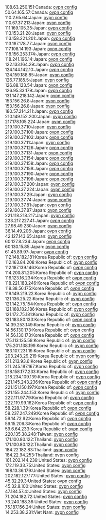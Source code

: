 108.63.250.151:Canada: [ovpn config](vpn/108_63_250_151.ovpn)  
50.64.165.57:Canada: [ovpn config](vpn/50_64_165_57.ovpn)  
110.2.65.64:Japan: [ovpn config](vpn/110_2_65_64.ovpn)  
110.67.37.213:Japan: [ovpn config](vpn/110_67_37_213.ovpn)  
111.169.105.35:Japan: [ovpn config](vpn/111_169_105_35.ovpn)  
113.153.21.28:Japan: [ovpn config](vpn/113_153_21_28.ovpn)  
113.158.221.201:Japan: [ovpn config](vpn/113_158_221_201.ovpn)  
113.197.178.77:Japan: [ovpn config](vpn/113_197_178_77.ovpn)  
117.108.14.193:Japan: [ovpn config](vpn/117_108_14_193.ovpn)  
118.156.253.174:Japan: [ovpn config](vpn/118_156_253_174.ovpn)  
118.241.196.14:Japan: [ovpn config](vpn/118_241_196_14.ovpn)  
122.133.164.29:Japan: [ovpn config](vpn/122_133_164_29.ovpn)  
124.144.142.10:Japan: [ovpn config](vpn/124_144_142_10.ovpn)  
124.159.188.85:Japan: [ovpn config](vpn/124_159_188_85.ovpn)  
126.77.185.5:Japan: [ovpn config](vpn/126_77_185_5.ovpn)  
126.88.123.54:Japan: [ovpn config](vpn/126_88_123_54.ovpn)  
126.95.33.179:Japan: [ovpn config](vpn/126_95_33_179.ovpn)  
131.147.218.142:Japan: [ovpn config](vpn/131_147_218_142.ovpn)  
153.156.26.8:Japan: [ovpn config](vpn/153_156_26_8.ovpn)  
153.156.26.8:Japan: [ovpn config](vpn/153_156_26_8.ovpn)  
180.57.214.211:Japan: [ovpn config](vpn/180_57_214_211.ovpn)  
210.149.152.200:Japan: [ovpn config](vpn/210_149_152_200.ovpn)  
217.178.105.224:Japan: [ovpn config](vpn/217_178_105_224.ovpn)  
219.100.37.10:Japan: [ovpn config](vpn/219_100_37_10.ovpn)  
219.100.37.100:Japan: [ovpn config](vpn/219_100_37_100.ovpn)  
219.100.37.103:Japan: [ovpn config](vpn/219_100_37_103.ovpn)  
219.100.37.11:Japan: [ovpn config](vpn/219_100_37_11.ovpn)  
219.100.37.126:Japan: [ovpn config](vpn/219_100_37_126.ovpn)  
219.100.37.131:Japan: [ovpn config](vpn/219_100_37_131.ovpn)  
219.100.37.154:Japan: [ovpn config](vpn/219_100_37_154.ovpn)  
219.100.37.158:Japan: [ovpn config](vpn/219_100_37_158.ovpn)  
219.100.37.159:Japan: [ovpn config](vpn/219_100_37_159.ovpn)  
219.100.37.190:Japan: [ovpn config](vpn/219_100_37_190.ovpn)  
219.100.37.196:Japan: [ovpn config](vpn/219_100_37_196.ovpn)  
219.100.37.200:Japan: [ovpn config](vpn/219_100_37_200.ovpn)  
219.100.37.224:Japan: [ovpn config](vpn/219_100_37_224.ovpn)  
219.100.37.29:Japan: [ovpn config](vpn/219_100_37_29.ovpn)  
219.100.37.74:Japan: [ovpn config](vpn/219_100_37_74.ovpn)  
219.100.37.81:Japan: [ovpn config](vpn/219_100_37_81.ovpn)  
219.100.37.87:Japan: [ovpn config](vpn/219_100_37_87.ovpn)  
221.118.218.217:Japan: [ovpn config](vpn/221_118_218_217.ovpn)  
223.217.227.41:Japan: [ovpn config](vpn/223_217_227_41.ovpn)  
27.98.49.230:Japan: [ovpn config](vpn/27_98_49_230.ovpn)  
36.14.49.206:Japan: [ovpn config](vpn/36_14_49_206.ovpn)  
42.127.143.65:Japan: [ovpn config](vpn/42_127_143_65.ovpn)  
60.127.8.234:Japan: [ovpn config](vpn/60_127_8_234.ovpn)  
60.130.15.85:Japan: [ovpn config](vpn/60_130_15_85.ovpn)  
61.45.89.97:Japan: [ovpn config](vpn/61_45_89_97.ovpn)  
112.148.182.181:Korea Republic of: [ovpn config](vpn/112_148_182_181.ovpn)  
112.163.84.208:Korea Republic of: [ovpn config](vpn/112_163_84_208.ovpn)  
112.187.139.146:Korea Republic of: [ovpn config](vpn/112_187_139_146.ovpn)  
114.200.81.205:Korea Republic of: [ovpn config](vpn/114_200_81_205.ovpn)  
116.123.16.234:Korea Republic of: [ovpn config](vpn/116_123_16_234.ovpn)  
118.221.183.246:Korea Republic of: [ovpn config](vpn/118_221_183_246.ovpn)  
118.38.56.175:Korea Republic of: [ovpn config](vpn/118_38_56_175.ovpn)  
119.149.219.22:Korea Republic of: [ovpn config](vpn/119_149_219_22.ovpn)  
121.136.25.22:Korea Republic of: [ovpn config](vpn/121_136_25_22.ovpn)  
121.142.75.154:Korea Republic of: [ovpn config](vpn/121_142_75_154.ovpn)  
121.168.102.186:Korea Republic of: [ovpn config](vpn/121_168_102_186.ovpn)  
121.172.75.181:Korea Republic of: [ovpn config](vpn/121_172_75_181.ovpn)  
121.183.80.133:Korea Republic of: [ovpn config](vpn/121_183_80_133.ovpn)  
14.39.253.149:Korea Republic of: [ovpn config](vpn/14_39_253_149.ovpn)  
14.56.130.173:Korea Republic of: [ovpn config](vpn/14_56_130_173.ovpn)  
14.56.130.173:Korea Republic of: [ovpn config](vpn/14_56_130_173.ovpn)  
175.113.135.59:Korea Republic of: [ovpn config](vpn/175_113_135_59.ovpn)  
175.201.138.199:Korea Republic of: [ovpn config](vpn/175_201_138_199.ovpn)  
183.107.231.19:Korea Republic of: [ovpn config](vpn/183_107_231_19.ovpn)  
203.243.29.219:Korea Republic of: [ovpn config](vpn/203_243_29_219.ovpn)  
211.213.93.6:Korea Republic of: [ovpn config](vpn/211_213_93_6.ovpn)  
211.245.187.167:Korea Republic of: [ovpn config](vpn/211_245_187_167.ovpn)  
218.158.177.233:Korea Republic of: [ovpn config](vpn/218_158_177_233.ovpn)  
218.234.109.139:Korea Republic of: [ovpn config](vpn/218_234_109_139.ovpn)  
221.145.243.236:Korea Republic of: [ovpn config](vpn/221_145_243_236.ovpn)  
221.151.150.197:Korea Republic of: [ovpn config](vpn/221_151_150_197.ovpn)  
221.155.244.153:Korea Republic of: [ovpn config](vpn/221_155_244_153.ovpn)  
222.111.97.79:Korea Republic of: [ovpn config](vpn/222_111_97_79.ovpn)  
222.119.99.162:Korea Republic of: [ovpn config](vpn/222_119_99_162.ovpn)  
58.228.1.39:Korea Republic of: [ovpn config](vpn/58_228_1_39.ovpn)  
58.237.247.249:Korea Republic of: [ovpn config](vpn/58_237_247_249.ovpn)  
59.14.72.92:Korea Republic of: [ovpn config](vpn/59_14_72_92.ovpn)  
59.15.206.3:Korea Republic of: [ovpn config](vpn/59_15_206_3.ovpn)  
59.6.64.233:Korea Republic of: [ovpn config](vpn/59_6_64_233.ovpn)  
220.135.38.248:Taiwan: [ovpn config](vpn/220_135_38_248.ovpn)  
171.100.80.122:Thailand: [ovpn config](vpn/171_100_80_122.ovpn)  
171.100.80.122:Thailand: [ovpn config](vpn/171_100_80_122.ovpn)  
184.22.182.83:Thailand: [ovpn config](vpn/184_22_182_83.ovpn)  
184.22.94.253:Thailand: [ovpn config](vpn/184_22_94_253.ovpn)  
161.202.144.236:United States: [ovpn config](vpn/161_202_144_236.ovpn)  
172.119.33.75:United States: [ovpn config](vpn/172_119_33_75.ovpn)  
198.13.36.179:United States: [ovpn config](vpn/198_13_36_179.ovpn)  
202.182.127.177:United States: [ovpn config](vpn/202_182_127_177.ovpn)  
45.32.29.3:United States: [ovpn config](vpn/45_32_29_3.ovpn)  
45.32.8.100:United States: [ovpn config](vpn/45_32_8_100.ovpn)  
47.184.57.4:United States: [ovpn config](vpn/47_184_57_4.ovpn)  
71.204.182.72:United States: [ovpn config](vpn/71_204_182_72.ovpn)  
73.240.188.36:United States: [ovpn config](vpn/73_240_188_36.ovpn)  
75.187.156.24:United States: [ovpn config](vpn/75_187_156_24.ovpn)  
14.253.38.231:Viet Nam: [ovpn config](vpn/14_253_38_231.ovpn)  
